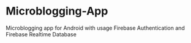 # Microblogging-App
Microblogging app for Android with usage Firebase Authentication and Firebase Realtime Database
